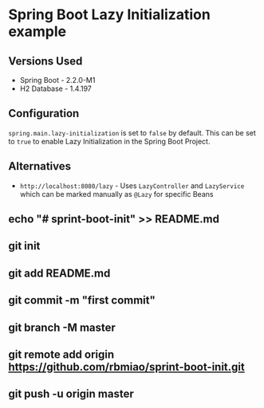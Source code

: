 # Spring Boot Lazy Initialization example

## Versions Used
- Spring Boot - 2.2.0-M1
- H2 Database - 1.4.197

## Configuration
`spring.main.lazy-initialization` is set to `false` by default. This can be set to `true` to enable Lazy Initialization in the Spring Boot Project.

## Alternatives
- `http://localhost:8080/lazy` - Uses `LazyController` and `LazyService` which can be marked manually as `@Lazy` for specific Beans

## echo "# sprint-boot-init" >> README.md
## git init
## git add README.md
## git commit -m "first commit"
## git branch -M master
## git remote add origin https://github.com/rbmiao/sprint-boot-init.git
## git push -u origin master
